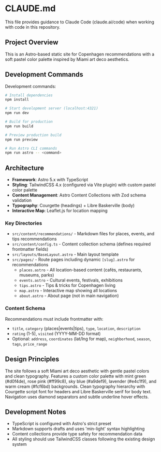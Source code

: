 # CLAUDE.md

This file provides guidance to Claude Code (claude.ai/code) when working with code in this repository.

## Project Overview

This is an Astro-based static site for Copenhagen recommendations with a soft pastel color palette inspired by Miami art deco aesthetics.

## Development Commands

Development commands:

```bash
# Install dependencies
npm install

# Start development server (localhost:4321)
npm run dev

# Build for production
npm run build

# Preview production build
npm run preview

# Run Astro CLI commands
npm run astro -- <command>
```

## Architecture

- **Framework**: Astro 5.x with TypeScript
- **Styling**: TailwindCSS 4.x (configured via Vite plugin) with custom pastel color palette
- **Content Management**: Astro Content Collections with Zod schema validation
- **Typography**: Courgette (headings) + Libre Baskerville (body)
- **Interactive Map**: Leaflet.js for location mapping

### Key Directories

- `src/content/recommendations/` - Markdown files for places, events, and tips recommendations
- `src/content/config.ts` - Content collection schema (defines required frontmatter fields)
- `src/layouts/BaseLayout.astro` - Main layout template
- `src/pages/` - Route pages including dynamic `[slug].astro` for recommendations
  - `places.astro` - All location-based content (cafés, restaurants, museums, parks)
  - `events.astro` - Cultural events, festivals, exhibitions
  - `tips.astro` - Tips & tricks for Copenhagen living
  - `map.astro` - Interactive map showing all locations
  - `about.astro` - About page (not in main navigation)

### Content Schema

Recommendations must include frontmatter with:
- `title`, `category` (places|events|tips), `type`, `location`, `description`
- `rating` (1-5), `visited` (YYYY-MM-DD format)
- Optional: `address`, `coordinates` (lat/lng for map), `neighborhood`, `season`, `tags`, `price_range`

## Design Principles

The site follows a soft Miami art deco aesthetic with gentle pastel colors and clean typography. Features a custom color palette with mint green (#d0f4de), rose pink (#ff99c8), sky blue (#a9def9), lavender (#e4c1f9), and warm cream (#fcf6bd) backgrounds. Clean typography hierarchy with Courgette script font for headers and Libre Baskerville serif for body text. Navigation uses diamond separators and subtle underline hover effects.

## Development Notes

- TypeScript is configured with Astro's strict preset
- Markdown supports drafts and uses 'min-light' syntax highlighting
- Content collections provide type safety for recommendation data
- All styling should use TailwindCSS classes following the existing design system